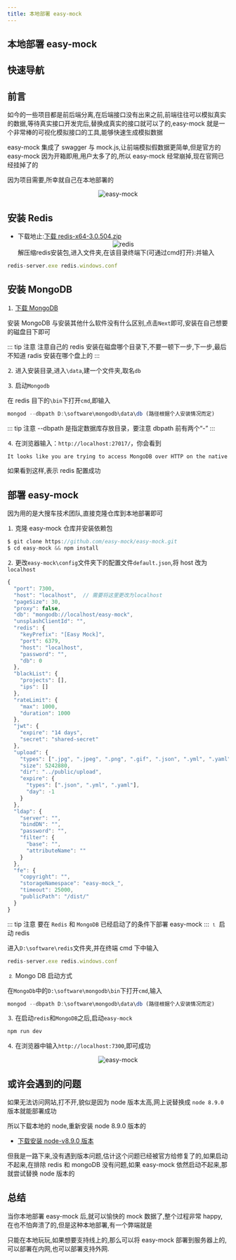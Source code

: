 ```yaml
---
title: 本地部署 easy-mock
---
```


## 本地部署 easy-mock

## 快速导航

<TOC />

## 前言

如今的一些项目都是前后端分离,在后端接口没有出来之前,前端往往可以模拟真实的数据,等待真实接口开发完后,替换成真实的接口就可以了的,easy-mock 就是一个非常棒的可视化模拟接口的工具,能够快速生成模拟数据

easy-mock 集成了 swagger 与 mock.js,让前端模拟假数据更简单,但是官方的 easy-mock 因为开箱即用,用户太多了的,所以 easy-mock 经常崩掉,现在官网已经挂掉了的

因为项目需要,所幸就自己在本地部署的

<div align="center">
    <img class="medium-zoom lazy"  loading="lazy"  src="https://cdn.jsdelivr.net/gh/itclancode/blogImgAssets@master/local-deploy-easy-mock/1611286828677-01-Easy-Mock.png" alt="easy-mock" />
</div>

## 安装 Redis

- 下载地止:[下载 redis-x64-3.0.504.zip](https://github.com/microsoftarchive/redis/releases)
    <div align="center">
        <img class="medium-zoom lazy"  loading="lazy"  src="https://cdn.jsdelivr.net/gh/itclancode/blogImgAssets@master/local-deploy-easy-mock/1611287029150-02-install-redis.png" alt="redis" />
    </div>
  解压缩redis安装包,进入文件夹,在该目录终端下(可通过cmd打开):并输入

```js
redis-server.exe redis.windows.conf
```

## 安装 MongoDB

⒈ [下载 MongoDB](https://www.mongodb.com/download-center/community)

安装 MongoDB 与安装其他什么软件没有什么区别,点击`Next`即可,安装在自己想要的磁盘目下即可

::: tip 注意
注意自己的 redis 安装在磁盘哪个目录下,不要一顿下一步,下一步,最后不知道 radis 安装在哪个盘上的
:::

⒉ 进入安装目录,进入`\data`,建一个文件夹,取名`db`

⒊ 启动`Mongodb`

在 redis 目下的`\bin`下打开`cmd`,即输入

```js
mongod --dbpath D:\software\mongodb\data\db (路径根据个人安装情况而定)
```

::: tip 注意
--dbpath 是指定数据库存放目录，要注意 dbpath 前有两个“-”
:::

⒋ 在浏览器输入：`http://localhost:27017/`，你会看到

```js
It looks like you are trying to access MongoDB over HTTP on the native driver port.
```

如果看到这样,表示 redis 配置成功

## 部署 easy-mock

因为用的是大搜车技术团队,直接克隆仓库到本地部署即可

⒈ 克隆 easy-mock 仓库并安装依赖包

```js
$ git clone https://github.com/easy-mock/easy-mock.git
$ cd easy-mock && npm install
```

⒉ 更改`easy-mock\config`文件夹下的配置文件`default.json`,将 host 改为`localhost`

```js
{
  "port": 7300,
  "host": "localhost",  // 需要将这里更改为localhost
  "pageSize": 30,
  "proxy": false,
  "db": "mongodb://localhost/easy-mock",
  "unsplashClientId": "",
  "redis": {
    "keyPrefix": "[Easy Mock]",
    "port": 6379,
    "host": "localhost",
    "password": "",
    "db": 0
  },
  "blackList": {
    "projects": [],
    "ips": []
  },
  "rateLimit": {
    "max": 1000,
    "duration": 1000
  },
  "jwt": {
    "expire": "14 days",
    "secret": "shared-secret"
  },
  "upload": {
    "types": [".jpg", ".jpeg", ".png", ".gif", ".json", ".yml", ".yaml"],
    "size": 5242880,
    "dir": "../public/upload",
    "expire": {
      "types": [".json", ".yml", ".yaml"],
      "day": -1
    }
  },
  "ldap": {
    "server": "",
    "bindDN": "",
    "password": "",
    "filter": {
      "base": "",
      "attributeName": ""
    }
  },
  "fe": {
    "copyright": "",
    "storageNamespace": "easy-mock_",
    "timeout": 25000,
    "publicPath": "/dist/"
  }
}
```

::: tip 注意
要在 `Redis` 和 `MongoDB` 已经启动了的条件下部署 easy-mock
:::
⒈ 启动 redis

进入`D:\software\redis`文件夹,并在终端 cmd 下中输入

```js
redis-server.exe redis.windows.conf
```

⒉ Mongo DB 启动方式

在`MongoDb`中的`D:\software\mongodb\bin`下打开`cmd`,输入

```js
mongod --dbpath D:\software\mongodb\data\db (路径根据个人安装情况而定)
```

⒊ 在启动`redis`和`MongoDB`之后,启动`easy-mock`

```js
npm run dev
```

⒋ 在浏览器中输入`http://localhost:7300`,即可成功

<div align="center">
    <img class="medium-zoom lazy"  loading="lazy"  src="https://cdn.jsdelivr.net/gh/itclancode/blogImgAssets@master/local-deploy-easy-mock/1611286828677-01-Easy-Mock.png" alt="easy-mock" />
</div>

## 或许会遇到的问题

如果无法访问网站,打不开,貌似是因为 node 版本太高,网上说替换成 `node 8.9.0` 版本就能部署成功

所以下载本地的 node,重新安装 node 8.9.0 版本的

- [下载安装 node-v8.9.0 版本](https://nodejs.org/download/release/v8.9.0/node-v8.9.0-x64.msi)

但我是一路下来,没有遇到版本问题,估计这个问题已经被官方给修复了的,如果启动不起来,在排除 redis 和 mongoDB 没有问题,如果 easy-mock 依然启动不起来,那就尝试替换 node 版本的

## 总结

当你本地部署 easy-mock 后,就可以愉快的 mock 数据了,整个过程非常 happy,在也不怕奔溃了的,但是这种本地部署,有一个弊端就是

只能在本地玩玩,如果想要支持线上的,那么可以将 easy-mock 部署到服务器上的,可以部署在内网,也可以部署支持外网.

<footer-FooterLink :isShareLink="true" :isDaShang="true" />
<footer-FeedBack />
<footer-AvoidCopy />
